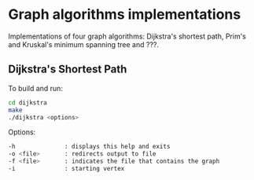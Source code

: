 # Graph algorithms implementations
Implementations of four graph algorithms: Dijkstra's shortest path, Prim's and Kruskal's minimum spanning tree and ???.

## Dijkstra's Shortest Path
To build and run:
```bash
cd dijkstra
make
./dijkstra <options>
```
Options:
```bash
-h              : displays this help and exits
-o <file>       : redirects output to file
-f <file>       : indicates the file that contains the graph 
-i              : starting vertex
```